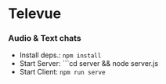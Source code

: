 # Televue
### Audio & Text chats

 - Install deps.: ```npm install```
 - Start Server: ```cd server && node server.js
 - Start Client: ```npm run serve```

